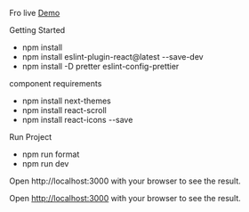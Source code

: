 Fro live [Demo](https://wipet.vercel.app/)

Getting Started

- npm install
- npm install eslint-plugin-react@latest --save-dev
- npm install -D pretter eslint-config-prettier

component requirements

- npm install next-themes
- npm install react-scroll
- npm install react-icons --save

Run Project

- npm run format
- npm run dev

Open http://localhost:3000 with your browser to see the result.

Open [http://localhost:3000](http://localhost:3000) with your browser to see the result.
